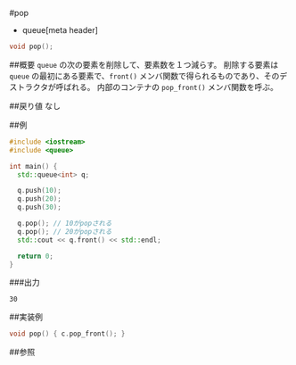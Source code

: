 #pop
* queue[meta header]

```cpp
void pop();
```

##概要
`queue` の次の要素を削除して、要素数を１つ減らす。 
削除する要素は `queue` の最初にある要素で、`front()` メンバ関数で得られるものであり、そのデストラクタが呼ばれる。 
内部のコンテナの `pop_front()` メンバ関数を呼ぶ。


##戻り値
なし


##例
```cpp
#include <iostream>
#include <queue>

int main() {
  std::queue<int> q;

  q.push(10);
  q.push(20);
  q.push(30);

  q.pop(); // 10がpopされる
  q.pop(); // 20がpopされる
  std::cout << q.front() << std::endl;

  return 0;
}
```

###出力
```
30
```

##実装例
```cpp
void pop() { c.pop_front(); }
```

##参照

